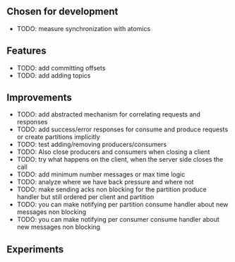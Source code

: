 ## Chosen for development
- TODO: measure synchronization with atomics

## Features
- TODO: add committing offsets
- TODO: add adding topics

## Improvements
- TODO: add abstracted mechanism for correlating requests and responses
- TODO: add success/error responses for consume and produce requests or create partitions implicitly
- TODO: test adding/removing producers/consumers
- TODO: Also close producers and consumers when closing a client
- TODO: try what happens on the client, when the server side closes the call
- TODO: add minimum number messages or max time logic
- TODO: analyze where we have back pressure and where not
- TODO: make sending acks non blocking for the partition produce handler but still ordered per client and partition
- TODO: you can make notifying per partition consume handler about new messages non blocking
- TODO: you can make notifying per consumer consume handler about new messages non blocking

## Experiments